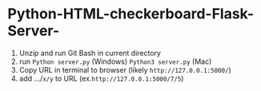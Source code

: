 # Python-HTML-checkerboard-Flask-Server-

1. Unzip and run Git Bash in current directory
2. run ```Python server.py``` (Windows) ```Python3 server.py``` (Mac)
3. Copy URL in terminal to browser (likely ```http://127.0.0.1:5000/```)
4. add .../```x/y``` to URL (ex.```http://127.0.0.1:5000/7/5```)
